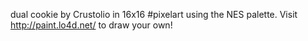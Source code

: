 dual cookie by Crustolio in 16x16 #pixelart using the NES palette. Visit http://paint.lo4d.net/ to draw your own! 